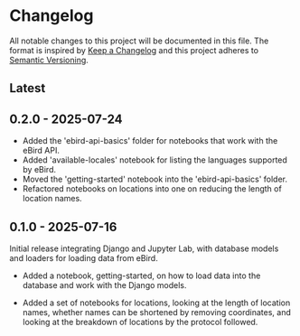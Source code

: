 # Changelog
All notable changes to this project will be documented in this file.
The format is inspired by [Keep a Changelog](https://keepachangelog.com/en/1.0.0/)
and this project adheres to [Semantic Versioning](https://semver.org/spec/v2.0.0.html).

## Latest

## 0.2.0 - 2025-07-24

- Added the 'ebird-api-basics' folder for notebooks that work with the eBird API.
- Added 'available-locales' notebook for listing the languages supported by eBird.
- Moved the 'getting-started' notebook into the 'ebird-api-basics' folder.
- Refactored notebooks on locations into one on reducing the length of location names.

## 0.1.0 - 2025-07-16

Initial release integrating Django and Jupyter Lab, with database models and
loaders for loading data from eBird.

- Added a notebook, getting-started, on how to load data into the database and
  work with the Django models.

- Added a set of notebooks for locations, looking at the length of location names,
  whether names can be shortened by removing coordinates, and looking at the 
  breakdown of locations by the protocol followed.
